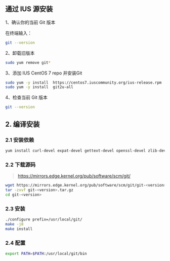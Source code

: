 ## 通过 IUS 源安装

1、确认你的当前 Git 版本

在终端输入：

```bash
git --version
```

2、卸载旧版本

```bash
sudo yum remove git*
```

3、添加 IUS CentOS 7 repo 并安装Git

```bash
sudo yum -y install  https://centos7.iuscommunity.org/ius-release.rpm
sudo yum -y install  git2u-all
```

4、检查当前 Git 版本

```bash
git --version
```
## 2. 编译安装

### 2.1 安装依赖

```bash
yum install curl-devel expat-devel gettext-devel openssl-devel zlib-devel gcc perl-ExtUtils-MakeMaker
```

### 2.2 下载源码

> https://mirrors.edge.kernel.org/pub/software/scm/git/

```bash
wget https://mirrors.edge.kernel.org/pub/software/scm/git/git-<version>.tar.gz
tar -zxvf git-<version>.tar.gz
cd git-<version>
```

### 2.3 安装

```bash
./configure prefix=/usr/local/git/
make -j8
make install
```

### 2.4 配置

```bash
export PATH=$PATH:/usr/local/git/bin
```
